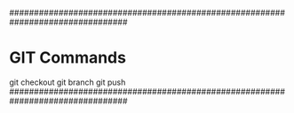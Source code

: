 ################################################################################
# GIT Commands
git checkout <switch-branch>
git branch <new-branch>
git push
################################################################################


